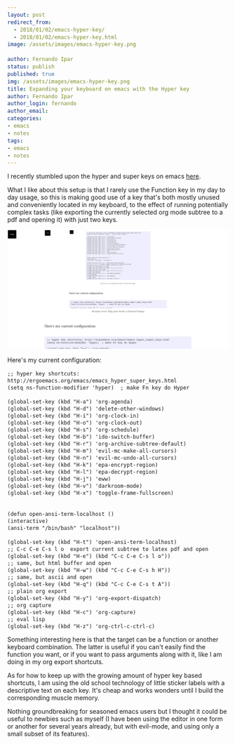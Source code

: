 ```yaml
---
layout: post
redirect_from:
  - 2018/01/02/emacs-hyper-key/
  - 2018/01/02/emacs-hyper-key.html
image: /assets/images/emacs-hyper-key.png

author: Fernando Ipar
status: publish
published: true
img: /assets/images/emacs-hyper-key.png
title: Expanding your keyboard on emacs with the Hyper key 
author: Fernando Ipar
author_login: fernando
author_email:
categories:
- emacs
- notes
tags:
- emacs
- notes
---
```


I recently stumbled upon the hyper and super keys on emacs <a href="http://ergoemacs.org/emacs/emacs_hyper_super_keys.html">here</a>. 

What I like about this setup is that I rarely use the Function key in my day to day usage, so this is making good use of a key that's both mostly unused and conveniently located in my keyboard, to the effect of running potentially complex tasks (like exporting the currently selected org mode subtree to a pdf and opening it) with just two keys. 

![Because every blog post needs a Featured Image](/assets/images/emacs-hyper-key.png)

Here's my current configuration:

	;; hyper key shortcuts: http://ergoemacs.org/emacs/emacs_hyper_super_keys.html
	(setq ns-function-modifier 'hyper)  ; make Fn key do Hyper

	(global-set-key (kbd "H-a") 'org-agenda)
	(global-set-key (kbd "H-d") 'delete-other-windows)
	(global-set-key (kbd "H-i") 'org-clock-in)
	(global-set-key (kbd "H-o") 'org-clock-out)
	(global-set-key (kbd "H-s") 'org-schedule)
	(global-set-key (kbd "H-b") 'ido-switch-buffer)
	(global-set-key (kbd "H-r") 'org-archive-subtree-default)
	(global-set-key (kbd "H-m") 'evil-mc-make-all-cursors)
	(global-set-key (kbd "H-n") 'evil-mc-undo-all-cursors)
	(global-set-key (kbd "H-k") 'epa-encrypt-region)
	(global-set-key (kbd "H-l") 'epa-decrypt-region)
	(global-set-key (kbd "H-j") 'eww)
	(global-set-key (kbd "H-v") 'darkroom-mode)
	(global-set-key (kbd "H-x") 'toggle-frame-fullscreen)


	(defun open-ansi-term-localhost ()
	(interactive)
	(ansi-term "/bin/bash" "localhost"))

	(global-set-key (kbd "H-t") 'open-ansi-term-localhost)
	;; C-c C-e C-s l o  export current subtree to latex pdf and open
	(global-set-key (kbd "H-e") (kbd "C-c C-e C-s l o"))
	;; same, but html buffer and open
	(global-set-key (kbd "H-w") (kbd "C-c C-e C-s h H"))
	;; same, but ascii and open
	(global-set-key (kbd "H-q") (kbd "C-c C-e C-s t A"))
	;; plain org export
	(global-set-key (kbd "H-y") 'org-export-dispatch) 
	;; org capture
	(global-set-key (kbd "H-c") 'org-capture) 
	;; eval lisp
	(global-set-key (kbd "H-z") 'org-ctrl-c-ctrl-c)



Something interesting here is that the target can be a function or another keyboard combination. The latter is useful if you can't easily find the function you want, or if you want to pass arguments along with it, like I am doing in my org export shortcuts.

As for how to keep up with the growing amount of hyper key based shortcuts, I am using the old school technology of little sticker labels with a descriptive text on each key. It's cheap and works wonders until I build the corresponding muscle memory. 

Nothing groundbreaking for seasoned emacs users but I thought it could be useful to newbies such as myself (I have been using the editor in one form or another for several years already, but with evil-mode, and using only a small subset of its features). 
